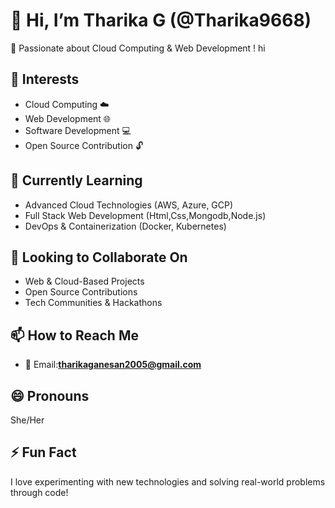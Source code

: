 # 👋 Hi, I’m Tharika G (@Tharika9668)  
🚀 Passionate about Cloud Computing & Web Development ! hi

## 👀 Interests  
- Cloud Computing ☁️  
- Web Development 🌐  
- Software Development 💻  
- Open Source Contribution 🔓  

## 🌱 Currently Learning  
- Advanced Cloud Technologies (AWS, Azure, GCP)  
- Full Stack Web Development (Html,Css,Mongodb,Node.js)  
- DevOps & Containerization (Docker, Kubernetes)  

## 💞️ Looking to Collaborate On  
- Web & Cloud-Based Projects  
- Open Source Contributions  
- Tech Communities & Hackathons  

## 📫 How to Reach Me  
- 📩 Email:**tharikaganesan2005@gmail.com** 

## 😄 Pronouns  
She/Her  

## ⚡ Fun Fact  
I love experimenting with new technologies and solving real-world problems through code!  

